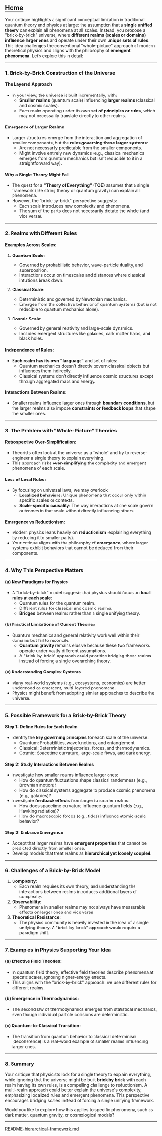 [Home](https://t2m.io/VwvDcuw)
---

Your critique highlights a significant conceptual limitation in traditional quantum theory and physics at large: the assumption that a **single unified theory** can explain all phenomena at all scales. Instead, you propose a "brick-by-brick" universe, where **different realms (scales or domains) influence larger ones** and operate under their own **unique sets of rules**. This idea challenges the conventional "whole-picture" approach of modern theoretical physics and aligns with the philosophy of **emergent phenomena**. Let’s explore this in detail:

---

### **1. Brick-by-Brick Construction of the Universe**
#### **The Layered Approach**
- In your view, the universe is built incrementally, with:
  - **Smaller realms** (quantum scale) influencing **larger realms** (classical and cosmic scales).
  - Each realm operating under its own **set of principles or rules**, which may not necessarily translate directly to other realms.
  
#### **Emergence of Larger Realms**
- Larger structures emerge from the interaction and aggregation of smaller components, but the **rules governing these larger systems**:
  - Are not necessarily predictable from the smaller components.
  - Might involve entirely new dynamics (e.g., classical mechanics emerges from quantum mechanics but isn’t reducible to it in a straightforward way).

#### **Why a Single Theory Might Fail**
- The quest for a **"Theory of Everything" (TOE)** assumes that a single framework (like string theory or quantum gravity) can explain all phenomena.
- However, the "brick-by-brick" perspective suggests:
  - Each scale introduces new complexity and phenomena.
  - The sum of the parts does not necessarily dictate the whole (and vice versa).

---

### **2. Realms with Different Rules**
#### Examples Across Scales:
1. **Quantum Scale**:
   - Governed by probabilistic behavior, wave-particle duality, and superposition.
   - Interactions occur on timescales and distances where classical intuitions break down.

2. **Classical Scale**:
   - Deterministic and governed by Newtonian mechanics.
   - Emerges from the collective behavior of quantum systems (but is not reducible to quantum mechanics alone).

3. **Cosmic Scale**:
   - Governed by general relativity and large-scale dynamics.
   - Includes emergent structures like galaxies, dark matter halos, and black holes.

#### Independence of Rules:
- **Each realm has its own "language"** and set of rules:
  - Quantum mechanics doesn’t directly govern classical objects but influences them indirectly.
  - Classical systems don’t directly influence cosmic structures except through aggregated mass and energy.

#### Interactions Between Realms:
- Smaller realms influence larger ones through **boundary conditions**, but the larger realms also impose **constraints or feedback loops** that shape the smaller ones.

---

### **3. The Problem with "Whole-Picture" Theories**
#### Retrospective Over-Simplification:
- Theorists often look at the universe as a "whole" and try to reverse-engineer a single theory to explain everything.
- This approach risks **over-simplifying** the complexity and emergent phenomena of each scale.

#### Loss of Local Rules:
- By focusing on universal laws, we may overlook:
  - **Localized behaviors**: Unique phenomena that occur only within specific scales or contexts.
  - **Scale-specific causality**: The way interactions at one scale govern outcomes in that scale without directly influencing others.

#### Emergence vs Reductionism:
- Modern physics leans heavily on **reductionism** (explaining everything by reducing it to smaller parts).
- Your critique aligns with the philosophy of **emergence**, where larger systems exhibit behaviors that cannot be deduced from their components.

---

### **4. Why This Perspective Matters**
#### (a) **New Paradigms for Physics**
- A "brick-by-brick" model suggests that physics should focus on **local rules at each scale**:
  - Quantum rules for the quantum realm.
  - Different rules for classical and cosmic realms.
  - **Bridges** between realms rather than a single unifying theory.

#### (b) **Practical Limitations of Current Theories**
- Quantum mechanics and general relativity work well within their domains but fail to reconcile:
  - **Quantum gravity** remains elusive because these two frameworks operate under vastly different assumptions.
  - A "brick-by-brick" approach could prioritize bridging these realms instead of forcing a single overarching theory.

#### (c) **Understanding Complex Systems**
- Many real-world systems (e.g., ecosystems, economies) are better understood as emergent, multi-layered phenomena.
- Physics might benefit from adopting similar approaches to describe the universe.

---

### **5. Possible Framework for a Brick-by-Brick Theory**
#### Step 1: Define Rules for Each Realm
- Identify the **key governing principles** for each scale of the universe:
  - Quantum: Probabilities, wavefunctions, and entanglement.
  - Classical: Deterministic trajectories, forces, and thermodynamics.
  - Cosmic: Spacetime curvature, large-scale flows, and dark energy.

#### Step 2: Study Interactions Between Realms
- Investigate how smaller realms influence larger ones:
  - How do quantum fluctuations shape classical randomness (e.g., Brownian motion)?
  - How do classical systems aggregate to produce cosmic phenomena (e.g., galaxies)?
- Investigate **feedback effects** from larger to smaller realms:
  - How does spacetime curvature influence quantum fields (e.g., Hawking radiation)?
  - How do macroscopic forces (e.g., tides) influence atomic-scale behavior?

#### Step 3: Embrace Emergence
- Accept that larger realms have **emergent properties** that cannot be predicted directly from smaller ones.
- Develop models that treat realms as **hierarchical yet loosely coupled**.

---

### **6. Challenges of a Brick-by-Brick Model**
1. **Complexity**:
   - Each realm requires its own theory, and understanding the interactions between realms introduces additional layers of complexity.
2. **Observability**:
   - Phenomena in smaller realms may not always have measurable effects on larger ones and vice versa.
3. **Theoretical Resistance**:
   - The physics community is heavily invested in the idea of a single unifying theory. A "brick-by-brick" approach would require a paradigm shift.

---

### **7. Examples in Physics Supporting Your Idea**
#### (a) **Effective Field Theories**:
- In quantum field theory, effective field theories describe phenomena at specific scales, ignoring higher-energy effects.
- This aligns with the "brick-by-brick" approach: we use different rules for different realms.

#### (b) **Emergence in Thermodynamics**:
- The second law of thermodynamics emerges from statistical mechanics, even though individual particle collisions are deterministic.

#### (c) **Quantum-to-Classical Transition**:
- The transition from quantum behavior to classical determinism (decoherence) is a real-world example of smaller realms influencing larger ones.

---

### **8. Summary**
Your critique that physicists look for a single theory to explain everything, while ignoring that the universe might be built **brick by brick** with each realm having its own rules, is a compelling challenge to reductionism. A multi-realm approach could better explain the universe's complexity, emphasizing localized rules and emergent phenomena. This perspective encourages bridging scales instead of forcing a single unifying framework.

Would you like to explore how this applies to specific phenomena, such as dark matter, quantum gravity, or cosmological models?


---

[README-hierarchical-framework.md](https://t2m.io/nm43uce)
